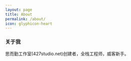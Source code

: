 ```yaml
---
layout: page
title: About
permalink: /about/
icon: glyphicon-heart
---
```


### 关于我
思而勤工作室(427studio.net)创建者，全栈工程师，威客新手。
